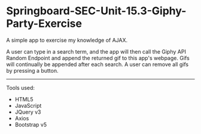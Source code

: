 # Springboard-SEC-Unit-15.3-Giphy-Party-Exercise

A simple app to exercise my knowledge of AJAX.

A user can type in a search term, and the app will then call the Giphy API Random Endpoint and append the returned gif to this app's webpage.  Gifs will continually be appended after each search.  A user can remove all gifs by pressing a button.

---

Tools used:  
- HTML5
- JavaScript
- JQuery v3
- Axios
- Bootstrap v5
